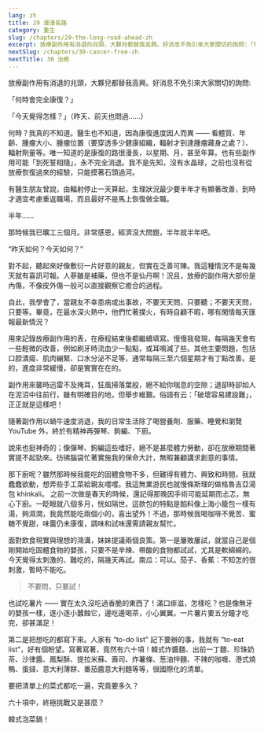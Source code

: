 ```yaml
---
lang: zh
title: 29 漫漫長路
category: 重生
slug: /chapters/29-the-long-road-ahead-zh
excerpt: 放療副作用有消退的兆頭，大夥兒都替我高興。好消息不免引來大家關切的詢問:「何時會完全康復？」
nextSlug: /chapters/30-cancer-free-zh
nextTitle: 30 治癒
---
```


<p class="cn">放療副作用有消退的兆頭，大夥兒都替我高興。好消息不免引來大家關切的詢問:

<p class="cn">「何時會完全康復？」

<p class="cn">「今天覺得怎樣？」（昨天、前天也問過......）

<p class="cn">何時？我真的不知道。醫生也不知道，因為康復進度因人而異 —— 看體質、年齡、腫瘤大小、腫瘤位置（要穿透多少健康組織，輻射才到達腫瘤藏身之處？）、輻射劑量等。唯一知道的是康復的路很漫長，以星期、月，甚至年算。也有些副作用可能「到死誓相隨」，永不完全消退。我不是先知，沒有水晶球，之前也沒有從放療恢復過來的經驗，只能摸著石頭過河。

<p class="cn">有醫生朋友曾說，由輻射停止一天算起，生理狀況最少要半年才有顯著改善，到時才適宜考慮重返職場，而且最好不是馬上恢復做全職。

<p class="cn">半年......

<p class="cn">那時候我已曠工三個月。非常感恩，經濟沒大問題，半年就半年吧。

<q class="cn">昨天如何？今天如何？

<p class="cn">對不起，聽起來好像敷衍一片好意的親友，但實在乏善可陳。我這種情況不是每幾天就有喜訊可報。人蔘雖是補藥，但也不是仙丹啊！況且，放療的副作用大部份是內傷，不像皮外傷一般可以直接觀察它癒合的過程。 

<p class="cn">自此，我學會了，當親友不幸患病或出事故，不要天天問，只要聽；不要天天問，只要等。畢竟，在最水深火熱中，他們忙著撲火，有時自顧不暇，哪有閑情每天匯報最新情況？

<p class="cn">用來記錄放療副作用的表，在療程結束後都繼續填寫。慢慢我發現，每隔幾天會有一些輕微的改善，例如刷牙時流血少一點點，或耳鳴減了些。其他主要問題，包括口腔潰瘍、肌肉繃緊、口水分泌不足等，通常每隔三至六個星期才有丁點改善。是的，進度非常緩慢，卻是實實在在的。

<p class="cn">副作用來襲時迅雷不及掩耳，狂風掃落葉般，絕不給你喘息的空隙；退卻時卻如人在泥沼中往前行，雖有明確目的地，但舉步維艱。俗語有云：「破壞容易建設難」，正正就是這樣吧！

<p class="cn">隨著副作用以蝸牛速度消退，我的日常生活除了喝營養劑、服藥、睡覺和瀏覽 YouTube 外，終於有精神再彈琴、鉤編、下廚。

<p class="cn">說來也挺神奇的；像彈琴、鉤編這些嗜好，絕不是甚麼體力勞動，卻在放療期間著實提不起勁來。彷彿腦袋忙著實施我的保命大計，無暇兼顧講求創意的事情。

<p class="cn">那下廚呢？雖然那時候我能吃的固體食物不多，但難得有體力、興致和時間，我就蠢蠢欲動，想弄些手工菜給親友嚐嚐。我這無業游民也就慢條斯理的做格魯吉亞湯包 khinkali。 之前一次做是春天的時候，還記得那晚因手術可能延期而忐忑，無心下廚。一眨眼就八個多月，恍如隔世。這款包的特點是餡料像上海小籠包一樣有湯，夠濕潤，我竟然能吃兩個小的，喜出望外！不過，那時候我喝咖啡不覺苦、蜜糖不覺甜，味蕾仍未康復，調味和試味還需請親友幫忙。

<p class="cn">面對飲食現實與理想的鴻溝，妹妹提議兩個良策。第一是屢敗屢試，就當自己是個剛開始吃固體食物的嬰孩，只要不是辛辣、帶酸的食物都試試，尤其是軟綿綿的。今天覺得太刺激的、難吃的，隔幾天再試。南瓜：可以。茄子、香蕉：不知怎的很刺激，暫時不能吃。

<blockquote class="cn">不要問，只要試！</blockquote>

<p class="cn">也試吃薯片 —— 實在太久沒吃過香脆的東西了！滿口痱滋，怎樣吃？也是像無牙的嬰孩一樣，逐小逐小蠶蝕它，邊吃邊喝茶，小心翼翼。一片薯片要五分鐘才吃完，卻甚滿足！

<p class="cn">第二是把想吃的都寫下來。人家有 “to-do list” 記下要辦的事，我就有 “to-eat list”，好有個盼望。寫著寫著，竟然有六十項！韓式炸醬麵、出前一丁麵、珍珠奶茶、沙律醬、鳳梨酥、提拉米蘇、壽司、炸薯條、葱油拌麵、不辣的咖喱、港式燒鴨、蛋撻、意大利薄餅、番茄醬意大利麵等等，很國際化的清單。

<p class="cn">要把清單上的菜式都吃一遍，究竟要多久？

<p class="cn">六十項中，終極挑戰又是甚麼？

<p class="cn">韓式泡菜鍋！
